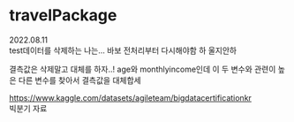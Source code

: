 # travelPackage

2022.08.11   
test데이터를 삭제하는 나는... 바보
전처리부터 다시해야함
하
울지안하
  
결측값은 삭제말고 대체를 하자..!
age와 monthlyincome인데 이 두 변수와 관련이 높은 다른 변수를 찾아서 결측값을 대체합세

  
https://www.kaggle.com/datasets/agileteam/bigdatacertificationkr  
빅분기 자료
